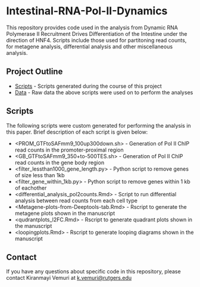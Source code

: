 # Intestinal-RNA-Pol-II-Dynamics

This repository provides code used in the analysis from Dynamic RNA Polymerase II Recruitment Drives Differentiation of the Intestine under the direction of HNF4. Scripts include those used for partitoning read counts, for metagene analysis, differential analysis and other miscellaneous analysis. 

## Project Outline
- [Scripts](./Scripts) - Scripts generated during the course of this project
- [Data](./Data) - Raw data the above scripts were used on to perform the analyses
 
##  Scripts 
The following scripts were custom generated for performing the analysis in this paper. Brief description of each script is given below:

- <PROM_GTFtoSAFmm9_100up300down.sh> - Generation of Pol II ChIP read counts in the promoter-proximal region
- <GB_GTFtoSAFmm9_350+to-500TES.sh> - Generation of Pol II ChIP read counts in the gene body region
- <filter_lessthan1000_gene_length.py> - Python script to remove genes of size less than 1kb
- <filter_gene_within_1kb.py> - Python script to remove genes within 1 kb of eachother
- <differential_analysis_pol2counts.Rmd> - Script to run differential analysis between read counts from each cell type
- <Metagene-plots-from-Deeptools-tab.Rmd> - Rscript to generate the metagene plots shown in the manuscript
- <qudrantplots_l2FC.Rmd> - Rscript to generate quadrant plots shown in the manuscript
- <loopingplots.Rmd> - Rscript to generate looping diagrams shown in the manuscript

## Contact
If you have any questions about specific code in this repository, 
please contact Kiranmayi Vemuri at k.vemuri@rutgers.edu
